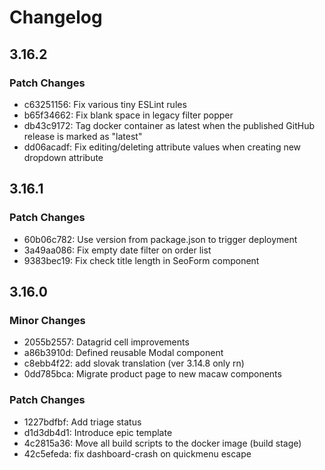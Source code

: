 # Changelog

## 3.16.2

### Patch Changes

- c63251156: Fix various tiny ESLint rules
- b65f34662: Fix blank space in legacy filter popper
- db43c9172: Tag docker container as latest when the published GitHub release is marked as "latest"
- dd06acadf: Fix editing/deleting attribute values when creating new dropdown attribute

## 3.16.1

### Patch Changes

- 60b06c782: Use version from package.json to trigger deployment
- 3a49aa086: Fix empty date filter on order list
- 9383bec19: Fix check title length in SeoForm component

## 3.16.0

### Minor Changes

- 2055b2557: Datagrid cell improvements
- a86b3910d: Defined reusable Modal component
- c8ebb4f22: add slovak translation (ver 3.14.8 only rn)
- 0dd785bca: Migrate product page to new macaw components

### Patch Changes

- 1227bdfbf: Add triage status
- d1d3db4d1: Introduce epic template
- 4c2815a36: Move all build scripts to the docker image (build stage)
- 42c5efeda: fix dashboard-crash on quickmenu escape
